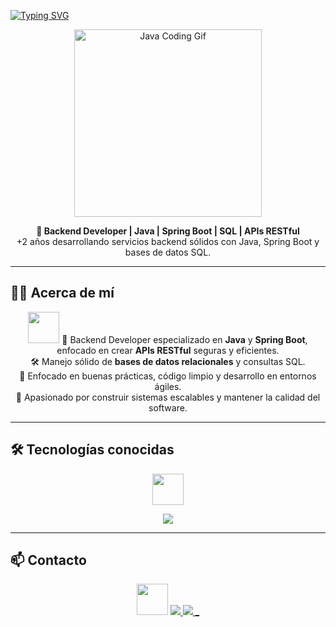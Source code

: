 [![Typing SVG](https://readme-typing-svg.herokuapp.com?color=00FFAA&size=28&center=true&vCenter=true&width=700&height=60&lines=Hola%2C+soy+Alejandro+Sanchez)](https://git.io/typing-svg)

<p align="center">
  <img src="https://media.giphy.com/media/26tn33aiTi1jkl6H6/giphy.gif" width="300" alt="Java Coding Gif"/>
</p>

<p align="center">
  <b>🧠 Backend Developer | Java | Spring Boot | SQL | APIs RESTful</b><br>
  +2 años desarrollando servicios backend sólidos con Java, Spring Boot y bases de datos SQL.
</p>

---

## 🙋‍♂️ Acerca de mí
<p align="center">
  <img src="https://media.giphy.com/media/qgQUggAC3Pfv687qPC/giphy.gif" width="50" />
  🔧 Backend Developer especializado en <b>Java</b> y <b>Spring Boot</b>, enfocado en crear <b>APIs RESTful</b> seguras y eficientes.<br>
  🛠 Manejo sólido de <b>bases de datos relacionales</b> y consultas SQL.<br>
  🚀 Enfocado en buenas prácticas, código limpio y desarrollo en entornos ágiles.<br>
  🎯 Apasionado por construir sistemas escalables y mantener la calidad del software.
</p>

---

## 🛠️ Tecnologías conocidas
<p align="center">
  <img src="https://media.giphy.com/media/juua9i2c2fA0AIp2iq/giphy.gif" width="50" />
</p>

<p align="center">
  <img src="https://skillicons.dev/icons?i=java,spring,hibernate,mysql,postgres,git,github,maven,gradle,postman,docker,junit,swagger" />
</p>

---

## 📫 Contacto
<p align="center">
  <img src="https://media.giphy.com/media/3o7abB06u9bNzA8lu8/giphy.gif" width="50" />
  <a href="mailto:alejandrosd32@gmail.com" target="_blank">
    <img src="https://skillicons.dev/icons?i=gmail" />
  </a>
  <a href="https://www.linkedin.com/in/luis-alejandro-sanchez-diaz/" target="_blank">
    <img src="https://skillicons.dev/icons?i=linkedin" />
  </a>
  <a href="https://github.com/alejandro-sanchez-code" target="_blank">_
